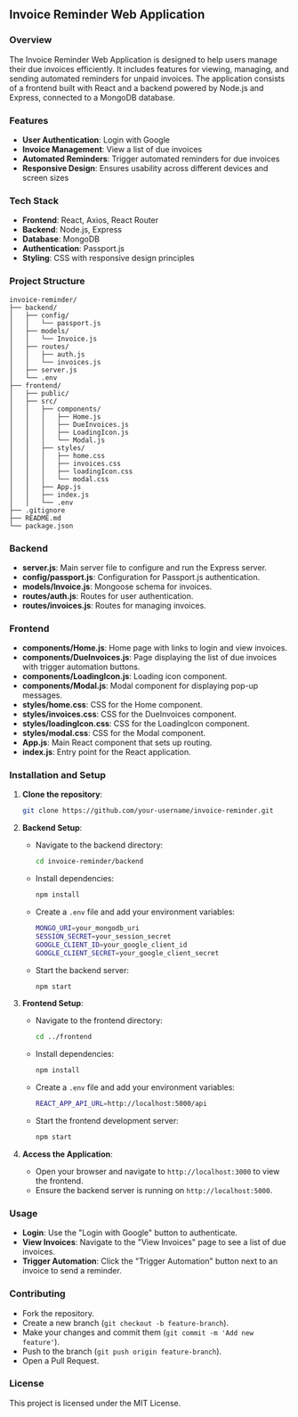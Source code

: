 ## Invoice Reminder Web Application

### Overview

The Invoice Reminder Web Application is designed to help users manage their due invoices efficiently. It includes features for viewing, managing, and sending automated reminders for unpaid invoices. The application consists of a frontend built with React and a backend powered by Node.js and Express, connected to a MongoDB database.

### Features

- **User Authentication**: Login with Google
- **Invoice Management**: View a list of due invoices
- **Automated Reminders**: Trigger automated reminders for due invoices
- **Responsive Design**: Ensures usability across different devices and screen sizes

### Tech Stack

- **Frontend**: React, Axios, React Router
- **Backend**: Node.js, Express
- **Database**: MongoDB
- **Authentication**: Passport.js
- **Styling**: CSS with responsive design principles

### Project Structure

```
invoice-reminder/
├── backend/
│   ├── config/
│   │   └── passport.js
│   ├── models/
│   │   └── Invoice.js
│   ├── routes/
│   │   ├── auth.js
│   │   └── invoices.js
│   ├── server.js
│   └── .env
├── frontend/
│   ├── public/
│   ├── src/
│   │   ├── components/
│   │   │   ├── Home.js
│   │   │   ├── DueInvoices.js
│   │   │   ├── LoadingIcon.js
│   │   │   └── Modal.js
│   │   ├── styles/
│   │   │   ├── home.css
│   │   │   ├── invoices.css
│   │   │   ├── loadingIcon.css
│   │   │   └── modal.css
│   │   ├── App.js
│   │   ├── index.js
│   │   └── .env
├── .gitignore
├── README.md
└── package.json
```

### Backend

- **server.js**: Main server file to configure and run the Express server.
- **config/passport.js**: Configuration for Passport.js authentication.
- **models/Invoice.js**: Mongoose schema for invoices.
- **routes/auth.js**: Routes for user authentication.
- **routes/invoices.js**: Routes for managing invoices.

### Frontend

- **components/Home.js**: Home page with links to login and view invoices.
- **components/DueInvoices.js**: Page displaying the list of due invoices with trigger automation buttons.
- **components/LoadingIcon.js**: Loading icon component.
- **components/Modal.js**: Modal component for displaying pop-up messages.
- **styles/home.css**: CSS for the Home component.
- **styles/invoices.css**: CSS for the DueInvoices component.
- **styles/loadingIcon.css**: CSS for the LoadingIcon component.
- **styles/modal.css**: CSS for the Modal component.
- **App.js**: Main React component that sets up routing.
- **index.js**: Entry point for the React application.

### Installation and Setup

1. **Clone the repository**:
   ```sh
   git clone https://github.com/your-username/invoice-reminder.git
   ```

2. **Backend Setup**:
   - Navigate to the backend directory:
     ```sh
     cd invoice-reminder/backend
     ```
   - Install dependencies:
     ```sh
     npm install
     ```
   - Create a `.env` file and add your environment variables:
     ```sh
     MONGO_URI=your_mongodb_uri
     SESSION_SECRET=your_session_secret
     GOOGLE_CLIENT_ID=your_google_client_id
     GOOGLE_CLIENT_SECRET=your_google_client_secret
     ```
   - Start the backend server:
     ```sh
     npm start
     ```

3. **Frontend Setup**:
   - Navigate to the frontend directory:
     ```sh
     cd ../frontend
     ```
   - Install dependencies:
     ```sh
     npm install
     ```
   - Create a `.env` file and add your environment variables:
     ```sh
     REACT_APP_API_URL=http://localhost:5000/api
     ```
   - Start the frontend development server:
     ```sh
     npm start
     ```

4. **Access the Application**:
   - Open your browser and navigate to `http://localhost:3000` to view the frontend.
   - Ensure the backend server is running on `http://localhost:5000`.

### Usage

- **Login**: Use the "Login with Google" button to authenticate.
- **View Invoices**: Navigate to the "View Invoices" page to see a list of due invoices.
- **Trigger Automation**: Click the "Trigger Automation" button next to an invoice to send a reminder.

### Contributing

- Fork the repository.
- Create a new branch (`git checkout -b feature-branch`).
- Make your changes and commit them (`git commit -m 'Add new feature'`).
- Push to the branch (`git push origin feature-branch`).
- Open a Pull Request.

### License

This project is licensed under the MIT License.
